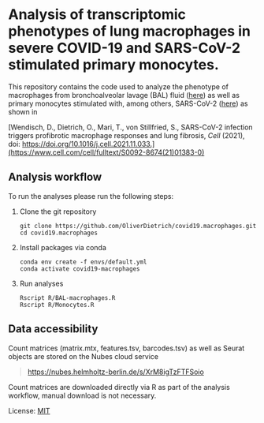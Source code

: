 # Analysis of transcriptomic phenotypes of lung macrophages in severe COVID-19 and SARS-CoV-2 stimulated primary monocytes.

This repository contains the code used to analyze the phenotype of macrophages from bronchoalveolar lavage (BAL) fluid  ([here](https://github.com/OliverDietrich/SARS-CoV-2-infection-triggers-profibrotic-macrophage-responses-and-lung-fibrosis/blob/main/R/BAL-macrophages.R)) as well as primary monocytes stimulated with, among others, SARS-CoV-2 ([here](https://github.com/OliverDietrich/SARS-CoV-2-infection-triggers-profibrotic-macrophage-responses-and-lung-fibrosis/blob/main/R/Monocytes.R)) as shown in 

[Wendisch, D., Dietrich, O., Mari, T., von Stillfried, S., SARS-CoV-2 infection triggers profibrotic macrophage responses and lung fibrosis, _Cell_ (2021), doi: https://doi.org/10.1016/j.cell.2021.11.033.](https://www.cell.com/cell/fulltext/S0092-8674(21)01383-0)

## Analysis workflow
To run the analyses please run the following steps:

1. Clone the git repository
   ```
   git clone https://github.com/OliverDietrich/covid19.macrophages.git
   cd covid19.macrophages
   ```
1. Install packages via conda
   ```
   conda env create -f envs/default.yml
   conda activate covid19-macrophages
   ```
1. Run analyses
   ```
   Rscript R/BAL-macrophages.R
   Rscript R/Monocytes.R
   ```

## Data accessibility
Count matrices (matrix.mtx, features.tsv, barcodes.tsv) as well as Seurat objects are stored on the Nubes cloud service

> https://nubes.helmholtz-berlin.de/s/XrM8igTzFTFSoio

Count matrices are downloaded directly via R as part of the analysis workflow, manual download is not necessary. 

License: [MIT](https://github.com/OliverDietrich/COVID-19_profibrotic-macrophage-responses/blob/main/LICENSE)
